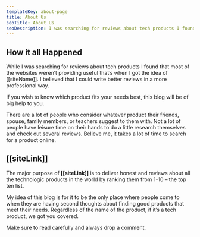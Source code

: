 ```yaml
---
templateKey: about-page
title: About Us
seoTitle: About Us
seoDescription: I was searching for reviews about tech products I found that most of the websites weren't providing useful thats when I got the idea of this website.
---
```


## How it all Happened

While I was searching for reviews about tech products I found that most of the websites weren’t providing useful that’s when I got the idea of [[siteName]]. I believed that I could write better reviews in a more professional way.

If you wish to know which product fits your needs best, this blog will be of big help to you.

There are a lot of people who consider whatever product their friends, spouse, family members, or teachers suggest to them with. Not a lot of people have leisure time on their hands to do a little research themselves and check out several reviews. Believe me, it takes a lot of time to search for a product online.

## [[siteLink]]

The major purpose of **[[siteLink]]** is to deliver honest and reviews about all the technologic products in the world by ranking them from 1-10 – the top ten list.

My idea of this blog is for it to be the only place where people come to when they are having second thoughts about finding good products that meet their needs. Regardless of the name of the product, if it’s a tech product, we got you covered.

Make sure to read carefully and always drop a comment.
